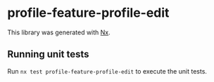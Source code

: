 # profile-feature-profile-edit

This library was generated with [Nx](https://nx.dev).

## Running unit tests

Run `nx test profile-feature-profile-edit` to execute the unit tests.
